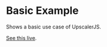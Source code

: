 # Basic Example

Shows a basic use case of UpscalerJS.

[See this live](https://githubbox.com/thekevinscott/upscalerjs/tree/main/examples/basic).
